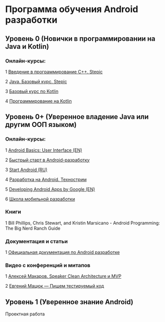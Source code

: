 # Программа обучения Android разработки

## Уровень 0 (Новички в программировании на Java и Kotlin)

### Онлайн-курсы:

  1 [Введение в программирование С++. Stepic](https://stepik.org/course/363)
  
  2 [Java. Базовый курc. Stepic](https://stepik.org/course/187)
  
  3 [Базовый курс по Kotlin](https://www.youtube.com/watch?v=L9k_NdTaMeI&list=PLIU76b8Cjem4ZOt3tlWykUX1AjL9zE19t)
  
  4 [Программирование на Kotlin](https://www.youtube.com/watch?v=-H98SWHayL4&index=1&list=PLlb7e2G7aSpRWQNlOIhvCV9aquTH-Y0eU)
  
	
## Уровень 0+ (Уверенное владение Java или другим ООП языком)

### Онлайн-курсы:

  1 [Android Basics: User Interface (EN)](https://www.udacity.com/course/android-basics-user-interface--ud834)

  2 [Быстрый старт в Android-разработку](https://stepik.org/course/6022/syllabus)
   
  3 [Start Android (RU)](https://www.youtube.com/watch?v=ac8y518CIng&list=PLyfVjOYzujugap6Rf3ETNKkx4v9ePllNK&index=1) 

  4 [Разработка на Android. Технострим](https://www.youtube.com/watch?v=pIj-Gp6COEc&list=PLrCZzMib1e9ptI7bPXFG8X5xEiCBt5qYE)
   
  5 [Developing Android Apps by Google (EN)](https://www.udacity.com/course/new-android-fundamentals--ud851)
   
  6 [Школа мобильной разработки](https://www.youtube.com/watch?v=5EvxWifIgro&list=PLQC2_0cDcSKBNCR8UWeElzCUuFkXASduz)
   
### Книги

  1 Bill Phillips, Chris Stewart, and Kristin Marsicano - Android Programming: The Big Nerd Ranch Guide
  
### Документация и статьи

  1 [Официальная документация по Android разработке](https://www.youtube.com/watch?v=5EvxWifIgro&list=PLQC2_0cDcSKBNCR8UWeElzCUuFkXASduz)
  
### Видео с конференций и митапов

  1 [Алексей Макаров. Speaker Clean Architecture и MVP](https://www.youtube.com/watch?v=2zpW2c5NkIQ)
  
  2 [Евгений Мацюк — Пишем тестируемый код](https://www.youtube.com/watch?v=AlxMGxs2QnM&list=PLb1A91j1236pH1yoUvq5YDZUWAJz1T4DF&index=4)
   
## Уровень 1 (Уверенное знание Android) 

  Проектная работа
